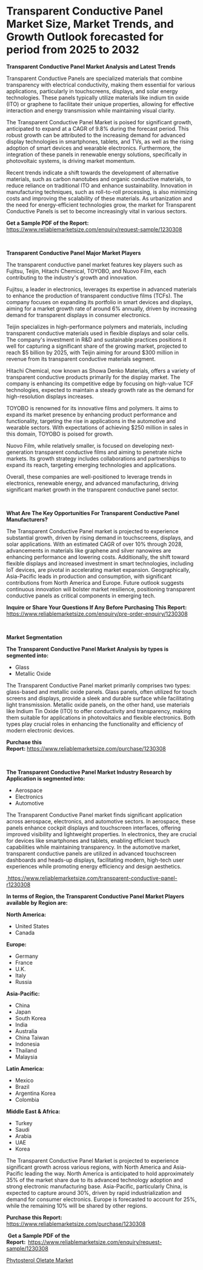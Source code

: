 <p><h1>Transparent Conductive Panel Market Size, Market Trends, and Growth Outlook forecasted for period from 2025 to 2032</h1></p><p><strong>Transparent Conductive Panel Market Analysis and Latest Trends</strong></p>
<p><p>Transparent Conductive Panels are specialized materials that combine transparency with electrical conductivity, making them essential for various applications, particularly in touchscreens, displays, and solar energy technologies. These panels typically utilize materials like indium tin oxide (ITO) or graphene to facilitate their unique properties, allowing for effective interaction and energy transmission while maintaining visual clarity.</p><p>The Transparent Conductive Panel Market is poised for significant growth, anticipated to expand at a CAGR of 9.8% during the forecast period. This robust growth can be attributed to the increasing demand for advanced display technologies in smartphones, tablets, and TVs, as well as the rising adoption of smart devices and wearable electronics. Furthermore, the integration of these panels in renewable energy solutions, specifically in photovoltaic systems, is driving market momentum.</p><p>Recent trends indicate a shift towards the development of alternative materials, such as carbon nanotubes and organic conductive materials, to reduce reliance on traditional ITO and enhance sustainability. Innovation in manufacturing techniques, such as roll-to-roll processing, is also minimizing costs and improving the scalability of these materials. As urbanization and the need for energy-efficient technologies grow, the market for Transparent Conductive Panels is set to become increasingly vital in various sectors.</p></p>
<p><strong>Get a Sample PDF of the Report:&nbsp;</strong> <a href="https://www.reliablemarketsize.com/enquiry/request-sample/1230308?utm_campaign=2255&utm_medium=2&utm_source=Github&utm_content=ia&utm_term=03022025&utm_id=transparent-conductive-panel">https://www.reliablemarketsize.com/enquiry/request-sample/1230308</a></p>
<p>&nbsp;</p>
<p><strong>Transparent Conductive Panel Major Market Players</strong></p>
<p><p>The transparent conductive panel market features key players such as Fujitsu, Teijin, Hitachi Chemical, TOYOBO, and Nuovo Film, each contributing to the industry's growth and innovation.</p><p>Fujitsu, a leader in electronics, leverages its expertise in advanced materials to enhance the production of transparent conductive films (TCFs). The company focuses on expanding its portfolio in smart devices and displays, aiming for a market growth rate of around 6% annually, driven by increasing demand for transparent displays in consumer electronics. </p><p>Teijin specializes in high-performance polymers and materials, including transparent conductive materials used in flexible displays and solar cells. The company's investment in R&D and sustainable practices positions it well for capturing a significant share of the growing market, projected to reach $5 billion by 2025, with Teijin aiming for around $300 million in revenue from its transparent conductive materials segment.</p><p>Hitachi Chemical, now known as Showa Denko Materials, offers a variety of transparent conductive products primarily for the display market. The company is enhancing its competitive edge by focusing on high-value TCF technologies, expected to maintain a steady growth rate as the demand for high-resolution displays increases.</p><p>TOYOBO is renowned for its innovative films and polymers. It aims to expand its market presence by enhancing product performance and functionality, targeting the rise in applications in the automotive and wearable sectors. With expectations of achieving $250 million in sales in this domain, TOYOBO is poised for growth.</p><p>Nuovo Film, while relatively smaller, is focused on developing next-generation transparent conductive films and aiming to penetrate niche markets. Its growth strategy includes collaborations and partnerships to expand its reach, targeting emerging technologies and applications.</p><p>Overall, these companies are well-positioned to leverage trends in electronics, renewable energy, and advanced manufacturing, driving significant market growth in the transparent conductive panel sector.</p></p>
<p>&nbsp;</p>
<p><strong>What Are The Key Opportunities For Transparent Conductive Panel Manufacturers?</strong></p>
<p><p>The Transparent Conductive Panel market is projected to experience substantial growth, driven by rising demand in touchscreens, displays, and solar applications. With an estimated CAGR of over 10% through 2028, advancements in materials like graphene and silver nanowires are enhancing performance and lowering costs. Additionally, the shift toward flexible displays and increased investment in smart technologies, including IoT devices, are pivotal in accelerating market expansion. Geographically, Asia-Pacific leads in production and consumption, with significant contributions from North America and Europe. Future outlook suggests continuous innovation will bolster market resilience, positioning transparent conductive panels as critical components in emerging tech.</p></p>
<p><strong>Inquire or Share Your Questions If Any Before Purchasing This Report:</strong> <a href="https://www.reliablemarketsize.com/enquiry/pre-order-enquiry/1230308?utm_campaign=2255&utm_medium=2&utm_source=Github&utm_content=ia&utm_term=03022025&utm_id=transparent-conductive-panel">https://www.reliablemarketsize.com/enquiry/pre-order-enquiry/1230308</a></p>
<p>&nbsp;</p>
<p><strong>Market Segmentation</strong></p>
<p><strong>The Transparent Conductive Panel Market Analysis by types is segmented into:</strong></p>
<p><ul><li>Glass</li><li>Metallic Oxide</li></ul></p>
<p><p>The Transparent Conductive Panel market primarily comprises two types: glass-based and metallic oxide panels. Glass panels, often utilized for touch screens and displays, provide a sleek and durable surface while facilitating light transmission. Metallic oxide panels, on the other hand, use materials like Indium Tin Oxide (ITO) to offer conductivity and transparency, making them suitable for applications in photovoltaics and flexible electronics. Both types play crucial roles in enhancing the functionality and efficiency of modern electronic devices.</p></p>
<p><strong>Purchase this Report:&nbsp;</strong><a href="https://www.reliablemarketsize.com/purchase/1230308?utm_campaign=2255&utm_medium=2&utm_source=Github&utm_content=ia&utm_term=03022025&utm_id=transparent-conductive-panel">https://www.reliablemarketsize.com/purchase/1230308</a></p>
<p>&nbsp;</p>
<p><strong>The Transparent Conductive Panel Market Industry Research by Application is segmented into:</strong></p>
<p><ul><li>Aerospace</li><li>Electronics</li><li>Automotive</li></ul></p>
<p><p>The Transparent Conductive Panel market finds significant application across aerospace, electronics, and automotive sectors. In aerospace, these panels enhance cockpit displays and touchscreen interfaces, offering improved visibility and lightweight properties. In electronics, they are crucial for devices like smartphones and tablets, enabling efficient touch capabilities while maintaining transparency. In the automotive market, transparent conductive panels are utilized in advanced touchscreen dashboards and heads-up displays, facilitating modern, high-tech user experiences while promoting energy efficiency and design aesthetics.</p></p>
<p><a href="https://www.reliablemarketsize.com/transparent-conductive-panel-r1230308?utm_campaign=2255&utm_medium=2&utm_source=Github&utm_content=ia&utm_term=03022025&utm_id=transparent-conductive-panel">&nbsp;https://www.reliablemarketsize.com/transparent-conductive-panel-r1230308</a></p>
<p><strong>In terms of Region, the Transparent Conductive Panel Market Players available by Region are:</strong></p>
<p>
    <p> <strong> North America: </strong>
        <ul>
            <li>United States</li>
            <li>Canada</li>
        </ul>
        </p> 
    <p> <strong> Europe: </strong>
        <ul>
            <li>Germany</li>
            <li>France</li>
            <li>U.K.</li>
            <li>Italy</li>
            <li>Russia</li>
        </ul>
        </p> 
    <p> <strong> Asia-Pacific: </strong>
        <ul>
            <li>China</li>
            <li>Japan</li>
            <li>South Korea</li>
            <li>India</li>
            <li>Australia</li>
            <li>China Taiwan</li>
            <li>Indonesia</li>
            <li>Thailand</li>
            <li>Malaysia</li>
        </ul>
        </p> 
    <p> <strong> Latin America: </strong>
        <ul>
            <li>Mexico</li>
            <li>Brazil</li>
            <li>Argentina Korea</li>
            <li>Colombia</li>
        </ul>
        </p> 
    <p> <strong> Middle East & Africa: </strong>
        <ul>
            <li>Turkey</li>
            <li>Saudi</li>
            <li>Arabia</li>
            <li>UAE</li>
            <li>Korea</li>
        </ul>
    </p>
    </p>
<p><p>The Transparent Conductive Panel Market is projected to experience significant growth across various regions, with North America and Asia-Pacific leading the way. North America is anticipated to hold approximately 35% of the market share due to its advanced technology adoption and strong electronic manufacturing base. Asia-Pacific, particularly China, is expected to capture around 30%, driven by rapid industrialization and demand for consumer electronics. Europe is forecasted to account for 25%, while the remaining 10% will be shared by other regions.</p></p>
<p><strong>Purchase this Report: </strong><a href="https://www.reliablemarketsize.com/purchase/1230308?utm_campaign=2255&utm_medium=2&utm_source=Github&utm_content=ia&utm_term=03022025&utm_id=transparent-conductive-panel">https://www.reliablemarketsize.com/purchase/1230308</a></p>
<p>&nbsp;<strong>Get a Sample PDF of the Report:&nbsp;&nbsp;</strong><a href="https://www.reliablemarketsize.com/enquiry/request-sample/1230308?utm_campaign=2255&utm_medium=2&utm_source=Github&utm_content=ia&utm_term=03022025&utm_id=transparent-conductive-panel">https://www.reliablemarketsize.com/enquiry/request-sample/1230308</a></p>
<p><strong></strong></p>
<p><p><a href="https://github.com/kbollin866/Market-Research-Report-List-1/blob/main/phytosterol-oletate-market.md?utm_campaign=2255&utm_medium=2&utm_source=Github&utm_content=ia&utm_term=03022025&utm_id=transparent-conductive-panel">Phytosterol Oletate Market</a></p></p>